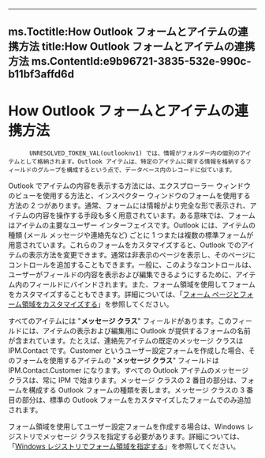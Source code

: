 

---
ms.Toctitle:How Outlook フォームとアイテムの連携方法
title:How Outlook フォームとアイテムの連携方法
ms.ContentId:e9b96721-3835-532e-990c-b11bf3affd6d
---
# How Outlook フォームとアイテムの連携方法





          UNRESOLVED_TOKEN_VAL(outlooknv1) では、情報がフォルダー内の個別のアイテムとして格納されます。Outlook アイテムは、特定のアイテムに関する情報を格納するフィールドのグループを構成するという点で、データベース内のレコードに似ています。



Outlook でアイテムの内容を表示する方法には、エクスプローラー ウィンドウのビューを使用する方法と、インスペクター ウィンドウのフォームを使用する方法の 2 つがあります。通常、フォームには情報がより完全な形で表示され、アイテムの内容を操作する手段も多く用意されています。ある意味では、フォームはアイテムの主要なユーザー インターフェイスです。Outlook には、アイテムの種類 (メール メッセージや連絡先など) ごとに 1 つまたは複数の標準フォームが用意されています。これらのフォームをカスタマイズすると、Outlook でのアイテムの表示方法を変更できます。通常は非表示のページを表示し、そのページにコントロールを追加することもできます。一般に、このようなコントロールは、ユーザーがフィールドの内容を表示および編集できるようにするために、アイテム内のフィールドにバインドされます。また、フォーム領域を使用してフォームをカスタマイズすることもできます。詳細については、「[フォーム ページとフォーム領域をカスタマイズする](c8c2d080-66a8-b761-bdc0-527b209e0bd1.md)」を参照してください。



すべてのアイテムには "**メッセージ クラス**" フィールドがあります。このフィールドには、アイテムの表示および編集用に Outlook が提供するフォームの名前が含まれています。たとえば、連絡先アイテムの既定のメッセージ クラスは IPM.Contact です。Customer というユーザー設定フォームを作成した場合、そのフォームを使用するアイテムの "**メッセージ クラス**" フィールドは IPM.Contact.Customer になります。すべての Outlook アイテムのメッセージ クラスは、常に IPM で始まります。メッセージ クラスの 2 番目の部分は、フォームを構成する Outlook フォームの種類を表します。メッセージ クラスの 3 番目の部分は、標準の Outlook フォームをカスタマイズしたフォームでのみ追加されます。



フォーム領域を使用してユーザー設定フォームを作成する場合は、Windows レジストリでメッセージ クラスを指定する必要があります。詳細については、「[Windows レジストリでフォーム領域を指定する](0de3fcb1-b357-8300-c943-9a5a788d4976.md)」を参照してください。


